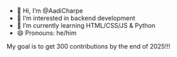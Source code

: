 - 👋 Hi, I’m @AadiCharpe
- 👀 I’m interested in backend development
- 🌱 I’m currently learning HTML/CSS/JS & Python
- 😄 Pronouns: he/him
  
My goal is to get 300 contributions by the end of 2025!!!
<!---
AadiCharpe/AadiCharpe is a ✨ special ✨ repository because its `README.md` (this file) appears on your GitHub profile.
You can click the Preview link to take a look at your changes.
--->
